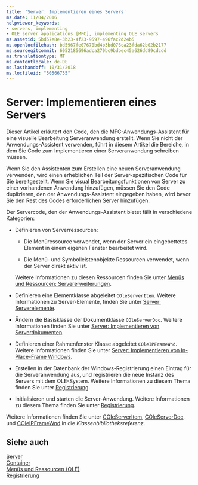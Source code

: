 ```yaml
---
title: 'Server: Implementieren eines Servers'
ms.date: 11/04/2016
helpviewer_keywords:
- servers, implementing
- OLE server applications [MFC], implementing OLE servers
ms.assetid: 5bd57e8e-3b23-4f23-9597-496fac2d24b5
ms.openlocfilehash: bd5967fe07670bd4b3bd076ca23fda62b02b2177
ms.sourcegitcommit: 6052185696adca270bc9bdbec45a626dd89cdcdd
ms.translationtype: MT
ms.contentlocale: de-DE
ms.lasthandoff: 10/31/2018
ms.locfileid: "50566755"
---
```

# <a name="servers-implementing-a-server"></a>Server: Implementieren eines Servers

Dieser Artikel erläutert den Code, den die MFC-Anwendungs-Assistent für eine visuelle Bearbeitung Serveranwendung erstellt. Wenn Sie nicht der Anwendungs-Assistent verwenden, führt in diesem Artikel die Bereiche, in dem Sie Code zum Implementieren einer Serveranwendung schreiben müssen.

Wenn Sie den Assistenten zum Erstellen eine neuen Serveranwendung verwenden, wird einen erheblichen Teil der Server-spezifischen Code für Sie bereitgestellt. Wenn Sie visual Bearbeitungsfunktionen von Server zu einer vorhandenen Anwendung hinzufügen, müssen Sie den Code duplizieren, den der Anwendungs-Assistent eingegeben haben, wird bevor Sie den Rest des Codes erforderlichen Server hinzufügen.

Der Servercode, den der Anwendungs-Assistent bietet fällt in verschiedene Kategorien:

- Definieren von Serverressourcen:

   - Die Menüressource verwendet, wenn der Server ein eingebettetes Element in einem eigenen Fenster bearbeitet wird.

   - Die Menü- und Symbolleistenobjekte Ressourcen verwendet, wenn der Server direkt aktiv ist.

   Weitere Informationen zu diesen Ressourcen finden Sie unter [Menüs und Ressourcen: Servererweiterungen](../mfc/menus-and-resources-server-additions.md).

- Definieren eine Elementklasse abgeleitet `COleServerItem`. Weitere Informationen zu Server-Elemente, finden Sie unter [Server: Serverelemente](../mfc/servers-server-items.md).

- Ändern die Basisklasse der Dokumentklasse `COleServerDoc`. Weitere Informationen finden Sie unter [Server: Implementieren von Serverdokumenten](../mfc/servers-implementing-server-documents.md).

- Definieren einer Rahmenfenster Klasse abgeleitet `COleIPFrameWnd`. Weitere Informationen finden Sie unter [Server: Implementieren von In-Place-Frame Windows](../mfc/servers-implementing-in-place-frame-windows.md).

- Erstellen in der Datenbank der Windows-Registrierung einen Eintrag für die Serveranwendung aus, und registrieren die neue Instanz des Servers mit dem OLE-System. Weitere Informationen zu diesem Thema finden Sie unter [Registrierung](../mfc/registration.md).

- Initialisieren und starten die Server-Anwendung. Weitere Informationen zu diesem Thema finden Sie unter [Registrierung](../mfc/registration.md).

Weitere Informationen finden Sie unter [COleServerItem](../mfc/reference/coleserveritem-class.md), [COleServerDoc](../mfc/reference/coleserverdoc-class.md), und [COleIPFrameWnd](../mfc/reference/coleipframewnd-class.md) in die *Klassenbibliotheksreferenz*.

## <a name="see-also"></a>Siehe auch

[Server](../mfc/servers.md)<br/>
[Container](../mfc/containers.md)<br/>
[Menüs und Ressourcen (OLE)](../mfc/menus-and-resources-ole.md)<br/>
[Registrierung](../mfc/registration.md)

